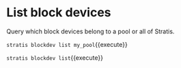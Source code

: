 # List block devices

Query which block devices belong to a pool or all of Stratis.

`stratis blockdev list my_pool`{{execute}}

`stratis blockdev list`{{execute}}